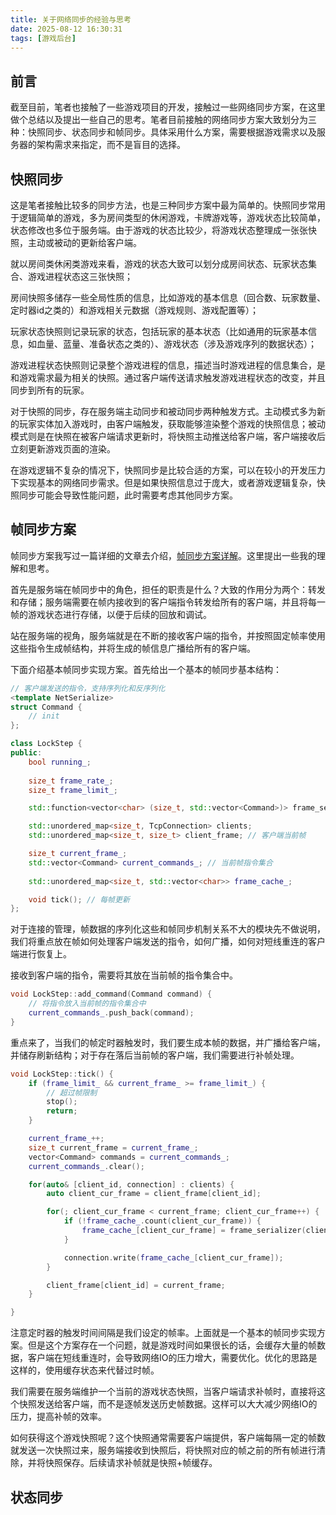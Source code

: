 ```yaml
---
title: 关于网络同步的经验与思考
date: 2025-08-12 16:30:31
tags: [游戏后台]
---
```


## 前言

截至目前，笔者也接触了一些游戏项目的开发，接触过一些网络同步方案，在这里做个总结以及提出一些自己的思考。笔者目前接触的网络同步方案大致划分为三种：快照同步、状态同步和帧同步。具体采用什么方案，需要根据游戏需求以及服务器的架构需求来指定，而不是盲目的选择。

## 快照同步
这是笔者接触比较多的同步方法，也是三种同步方案中最为简单的。快照同步常用于逻辑简单的游戏，多为房间类型的休闲游戏，卡牌游戏等，游戏状态比较简单，状态修改也多位于服务端。由于游戏的状态比较少，将游戏状态整理成一张张快照，主动或被动的更新给客户端。

就以房间类休闲类游戏来看，游戏的状态大致可以划分成房间状态、玩家状态集合、游戏进程状态这三张快照；

房间快照多储存一些全局性质的信息，比如游戏的基本信息（回合数、玩家数量、定时器id之类的）和游戏相关元数据（游戏规则、游戏配置等）；

玩家状态快照则记录玩家的状态，包括玩家的基本状态（比如通用的玩家基本信息，如血量、蓝量、准备状态之类的）、游戏状态（涉及游戏序列的数据状态）；

游戏进程状态快照则记录整个游戏进程的信息，描述当时游戏进程的信息集合，是和游戏需求最为相关的快照。通过客户端传送请求触发游戏进程状态的改变，并且同步到所有的玩家。

对于快照的同步，存在服务端主动同步和被动同步两种触发方式。主动模式多为新的玩家实体加入游戏时，由客户端触发，获取能够渲染整个游戏的快照信息；被动模式则是在快照在被客户端请求更新时，将快照主动推送给客户端，客户端接收后立刻更新游戏页面的渲染。

在游戏逻辑不复杂的情况下，快照同步是比较合适的方案，可以在较小的开发压力下实现基本的网络同步需求。但是如果快照信息过于庞大，或者游戏逻辑复杂，快照同步可能会导致性能问题，此时需要考虑其他同步方案。

## 帧同步方案

帧同步方案我写过一篇详细的文章去介绍，[帧同步方案详解](https://smallcjy.github.io/posts/%E4%B8%80%E6%96%87%E6%90%9E%E6%87%82%E5%B8%A7%E5%90%8C%E6%AD%A5%E6%9C%8D%E5%8A%A1%E7%AB%AF%E6%9E%B6%E6%9E%84/)。这里提出一些我的理解和思考。

首先是服务端在帧同步中的角色，担任的职责是什么？大致的作用分为两个：转发和存储；服务端需要在帧内接收到的客户端指令转发给所有的客户端，并且将每一帧的游戏状态进行存储，以便于后续的回放和调试。

站在服务端的视角，服务端就是在不断的接收客户端的指令，并按照固定帧率使用这些指令生成帧结构，并将生成的帧信息广播给所有的客户端。

下面介绍基本帧同步实现方案。首先给出一个基本的帧同步基本结构：

```cpp
// 客户端发送的指令，支持序列化和反序列化
<template NetSerialize>
struct Command {
    // init
};

class LockStep {
public:
    bool running_;
    
    size_t frame_rate_;
    size_t frame_limit_;

    std::function<vector<char> (size_t, std::vector<Command>)> frame_serializer; // 这里是帧序列化函数

    std::unordered_map<size_t, TcpConnection> clients;
    std::unordered_map<size_t, size_t> client_frame; // 客户端当前帧

    size_t current_frame_;
    std::vector<Command> current_commands_; // 当前帧指令集合
    
    std::unordered_map<size_t, std::vector<char>> frame_cache_;

    void tick(); // 每帧更新
};
```

对于连接的管理，帧数据的序列化这些和帧同步机制关系不大的模块先不做说明，我们将重点放在帧如何处理客户端发送的指令，如何广播，如何对短线重连的客户端进行恢复上。

接收到客户端的指令，需要将其放在当前帧的指令集合中。

```cpp
void LockStep::add_command(Command command) {
    // 将指令放入当前帧的指令集合中
    current_commands_.push_back(command);
}
```

重点来了，当我们的帧定时器触发时，我们要生成本帧的数据，并广播给客户端，并储存刷新结构；对于存在落后当前帧的客户端，我们需要进行补帧处理。

```cpp
void LockStep::tick() {
    if (frame_limit_ && current_frame_ >= frame_limit_) {
        // 超过帧限制
        stop();
        return;
    }

    current_frame_++;
    size_t current_frame = current_frame_;
    vector<Command> commands = current_commands_;
    current_commands_.clear();

    for(auto& [client_id, connection] : clients) {
        auto client_cur_frame = client_frame[client_id];

        for(; client_cur_frame < current_frame; client_cur_frame++) {
            if (!frame_cache_.count(client_cur_frame)) {
                frame_cache_[client_cur_frame] = frame_serializer(client_cur_frame, commands);
            }

            connection.write(frame_cache_[client_cur_frame]);
        }

        client_frame[client_id] = current_frame;
    }

}
```

注意定时器的触发时间间隔是我们设定的帧率。上面就是一个基本的帧同步实现方案。但是这个方案存在一个问题，就是游戏时间如果很长的话，会缓存大量的帧数据，客户端在短线重连时，会导致网络IO的压力增大，需要优化。优化的思路是这样的，使用缓存状态来代替过时帧。

我们需要在服务端维护一个当前的游戏状态快照，当客户端请求补帧时，直接将这个快照发送给客户端，而不是逐帧发送历史帧数据。这样可以大大减少网络IO的压力，提高补帧的效率。

如何获得这个游戏快照呢？这个快照通常需要客户端提供，客户端每隔一定的帧数就发送一次快照过来，服务端接收到快照后，将快照对应的帧之前的所有帧进行清除，并将快照保存。后续请求补帧就是快照+帧缓存。

## 状态同步
